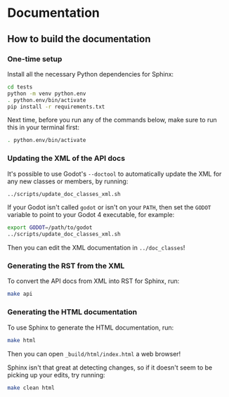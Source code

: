 Documentation
=============

How to build the documentation
------------------------------

### One-time setup ###

Install all the necessary Python dependencies for Sphinx:

```bash
cd tests
python -m venv python.env
. python.env/bin/activate
pip install -r requirements.txt
```

Next time, before you run any of the commands below, make sure to run this in your terminal first:

```bash
. python.env/bin/activate
```

### Updating the XML of the API docs ###

It's possible to use Godot's `--doctool` to automatically update the XML for any new classes
or members, by running:

```bash
../scripts/update_doc_classes_xml.sh
```

If your Godot isn't called `godot` or isn't on your `PATH`, then set the `GODOT` variable to
point to your Godot 4 executable, for example:

```bash
export GODOT=/path/to/godot
../scripts/update_doc_classes_xml.sh
```

Then you can edit the XML documentation in `../doc_classes`!

### Generating the RST from the XML ###

To convert the API docs from XML into RST for Sphinx, run:

```bash
make api
```

### Generating the HTML documentation ###

To use Sphinx to generate the HTML documentation, run:

```bash
make html
```

Then you can open `_build/html/index.html` a web browser!

Sphinx isn't that great at detecting changes, so if it doesn't seem to be picking up your edits,
try running:

```bash
make clean html
```
